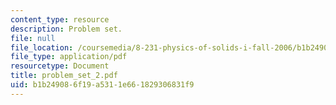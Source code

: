 ```yaml
---
content_type: resource
description: Problem set.
file: null
file_location: /coursemedia/8-231-physics-of-solids-i-fall-2006/b1b249086f19a5311e661829306831f9_problem_set_2.pdf
file_type: application/pdf
resourcetype: Document
title: problem_set_2.pdf
uid: b1b24908-6f19-a531-1e66-1829306831f9
---
```

